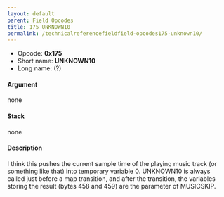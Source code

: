 ```yaml
---
layout: default
parent: Field Opcodes
title: 175_UNKNOWN10
permalink: /technicalreferencefieldfield-opcodes175-unknown10/
---
```


-   Opcode: **0x175**
-   Short name: **UNKNOWN10**
-   Long name: (?)

#### Argument

none

#### Stack

none

#### Description

I think this pushes the current sample time of the playing music track (or something like that) into temporary variable 0. UNKNOWN10 is always called just before a map transition, and after the transition, the variables storing the result (bytes 458 and 459) are the parameter of MUSICSKIP.
